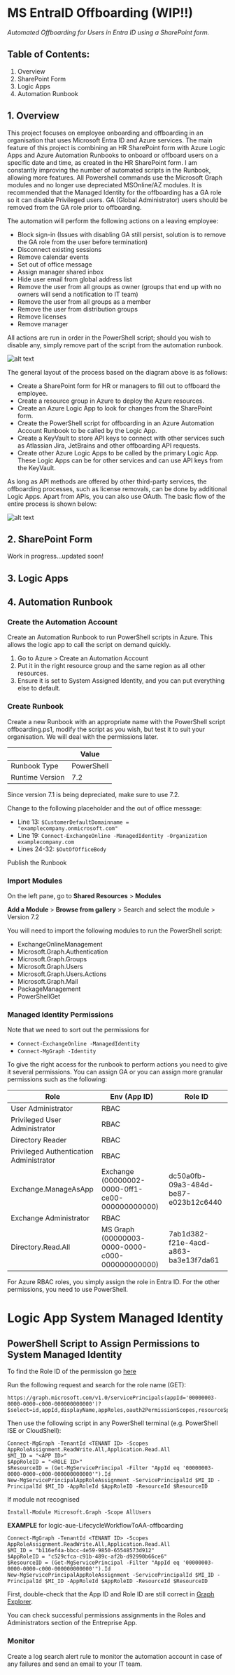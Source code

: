 # MS EntraID Offboarding (WIP!!)
_Automated Offboarding for Users in Entra ID using a SharePoint form._

## Table of Contents:
1. Overview
2. SharePoint Form
3. Logic Apps
4. Automation Runbook

## 1. Overview
This project focuses on employee onboarding and offboarding in an organisation that uses Microsoft Entra ID and Azure services. The main feature of this project is combining an HR SharePoint form with Azure Logic Apps and Azure Automation Runbooks to onboard or offboard users on a specific date and time, as created in the HR SharePoint form. I am constantly improving the number of automated scripts in the Runbook, allowing more features. All Powershell commands use the Microsoft Graph modules and no longer use depreciated MSOnline/AZ modules. It is recommended that the Managed Identity for the offboarding has a GA role so it can disable Privileged users. GA (Global Administrator) users should be removed from the GA role prior to offboarding.

The automation will perform the following actions on a leaving employee:
- Block sign-in (Issues with disabling GA still persist, solution is to remove the GA role from the user before termination)
- Disconnect existing sessions
- Remove calendar events
- Set out of office message
- Assign manager shared inbox
- Hide user email from global address list
- Remove the user from all groups as owner (groups that end up with no owners will send a notification to IT team)
- Remove the user from all groups as a member
- Remove the user from distribution groups
- Remove licenses
- Remove manager

All actions are run in order in the PowerShell script; should you wish to disable any, simply remove part of the script from the automation runbook.

![alt text](https://github.com/kgao826/MSAzureOnboardingOffboarding/blob/main/Offboarding%20Resources%20Diagram.png)

The general layout of the process based on the diagram above is as follows:
- Create a SharePoint form for HR or managers to fill out to offboard the employee.
- Create a resource group in Azure to deploy the Azure resources.
- Create an Azure Logic App to look for changes from the SharePoint form.
- Create the PowerShell script for offboarding in an Azure Automation Account Runbook to be called by the Logic App.
- Create a KeyVault to store API keys to connect with other services such as Atlassian Jira, JetBrains and other offboarding API requests.
- Create other Azure Logic Apps to be called by the primary Logic App. These Logic Apps can be for other services and can use API keys from the KeyVault.

As long as API methods are offered by other third-party services, the offboarding processes, such as license removals, can be done by additional Logic Apps. Apart from APIs, you can also use OAuth.
The basic flow of the entire process is shown below:

![alt text](https://github.com/kgao826/MSAzureOnboardingOffboarding/blob/main/Offboarding%20High%20Level%20Flow%20Diagram.png)

## 2. SharePoint Form
Work in progress...updated soon!

## 3. Logic Apps

## 4. Automation Runbook
### Create the Automation Account
Create an Automation Runbook to run PowerShell scripts in Azure. This allows the logic app to call the script on demand quickly. 
1. Go to Azure > Create an Automation Account
2. Put it in the right resource group and the same region as all other resources.
3. Ensure it is set to System Assigned Identity, and you can put everything else to default.

### Create Runbook
Create a new Runbook with an appropriate name with the PowerShell script offboarding.ps1, modify the script as you wish, but test it to suit your organisation. We will deal with the permissions later.

|  | Value |
| ------------- | ------------- |
| Runbook Type  | PowerShell  |
| Runtime Version  | 7.2  |

Since version 7.1 is being depreciated, make sure to use 7.2.

Change to the following placeholder and the out of office message:
- Line 13: ```$CustomerDefaultDomainname = "examplecompany.onmicrosoft.com"```
- Line 19: ```Connect-ExchangeOnline -ManagedIdentity -Organization examplecompany.com```
- Lines 24-32: ```$OutOfOfficeBody```

Publish the Runbook

### Import Modules
On the left pane, go to **Shared Resources** > **Modules**

**Add a Module** > **Browse from gallery** > Search and select the module > Version 7.2

You will need to import the following modules to run the PowerShell script:
- ExchangeOnlineManagement
- Microsoft.Graph.Authentication
- Microsoft.Graph.Groups
- Microsoft.Graph.Users
- Microsoft.Graph.Users.Actions
- Microsoft.Graph.Mail
- PackageManagement
- PowerShellGet

### Managed Identity Permissions
Note that we need to sort out the permissions for 
- ```Connect-ExchangeOnline -ManagedIdentity```
- ```Connect-MgGraph -Identity```

To give the right access for the runbook to perform actions you need to give it several permissions. You can assign GA or you can assign more granular permissions such as the following:

| Role | Env (App ID) | Role ID |
| ------------- | ------------- | ------------- |
| User Administrator | RBAC |  |
| Privileged User Administrator | RBAC |  |
| Directory Reader | RBAC |  |
| Privileged Authentication Administrator| RBAC |  |
| Exchange.ManageAsApp | Exchange (00000002-0000-0ff1-ce00-000000000000)| dc50a0fb-09a3-484d-be87-e023b12c6440 |
| Exchange Administrator | RBAC |  |
| Directory.Read.All | MS Graph (00000003-0000-0000-c000-000000000000) | 7ab1d382-f21e-4acd-a863-ba3e13f7da61 |

For Azure RBAC roles, you simply assign the role in Entra ID. For the other permissions, you need to use PowerShell.
# Logic App System Managed Identity
## PowerShell Script to Assign Permissions to System Managed Identity
To find the Role ID of the permission go [here](https://developer.microsoft.com/en-us/graph/graph-explorer)

Run the following request and search for the role name (GET):
```
https://graph.microsoft.com/v1.0/servicePrincipals(appId='00000003-0000-0000-c000-000000000000')?$select=id,appId,displayName,appRoles,oauth2PermissionScopes,resourceSpecificApplicationPermissions
```

Then use the following script in any PowerShell terminal (e.g. PowerShell ISE or CloudShell):
```
Connect-MgGraph -TenantId <TENANT ID> -Scopes AppRoleAssignment.ReadWrite.All,Application.Read.All
$MI_ID = "<APP ID>"
$AppRoleID = "<ROLE ID>"
$ResourceID = (Get-MgServicePrincipal -Filter "AppId eq '00000003-0000-0000-c000-000000000000'").Id
New-MgServicePrincipalAppRoleAssignment -ServicePrincipalId $MI_ID -PrincipalId $MI_ID -AppRoleId $AppRoleID -ResourceId $ResourceID
```

If module not recognised
```
Install-Module Microsoft.Graph -Scope AllUsers  
```
**EXAMPLE** for logic-aue-LifecycleWorkflowToAA-offboarding

```
Connect-MgGraph -TenantId <TENANT ID> -Scopes AppRoleAssignment.ReadWrite.All,Application.Read.All
$MI_ID = "b116ef4a-bbcc-4e59-9850-65548573d912"
$AppRoleID = "c529cfca-c91b-489c-af2b-d92990b66ce6"
$ResourceID = (Get-MgServicePrincipal -Filter "AppId eq '00000003-0000-0000-c000-000000000000'").Id
New-MgServicePrincipalAppRoleAssignment -ServicePrincipalId $MI_ID -PrincipalId $MI_ID -AppRoleId $AppRoleID -ResourceId $ResourceID
```

First, double-check that the App ID and Role ID are still correct in [Graph Explorer](https://developer.microsoft.com/en-us/graph/graph-explorer).

You can check successful permissions assignments in the Roles and Administrators section of the Entreprise App.

### Monitor
Create a log search alert rule to monitor the automation account in case of any failures and send an email to your IT team.
